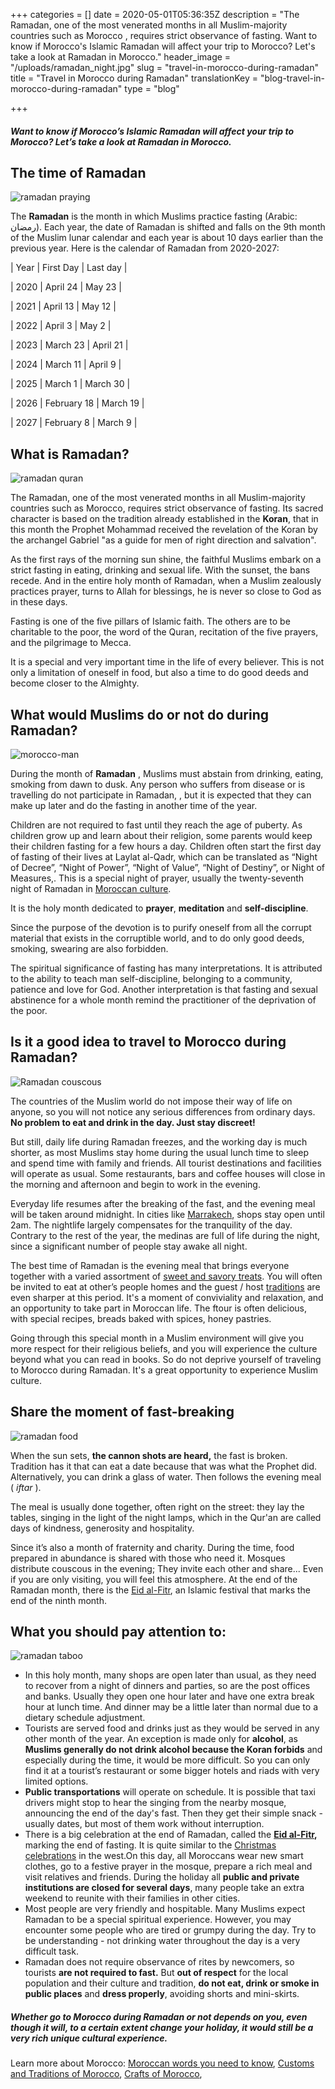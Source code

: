 +++
categories = []
date = 2020-05-01T05:36:35Z
description = "The Ramadan, one of the most venerated months in all Muslim-majority countries such as Morocco , requires strict observance of fasting. Want to know if Morocco's Islamic Ramadan will affect your trip to Morocco? Let's take a look at Ramadan in Morocco."
header_image = "/uploads/ramadan_night.jpg"
slug = "travel-in-morocco-during-ramadan"
title = "Travel in Morocco during Ramadan"
translationKey = "blog-travel-in-morocco-during-ramadan"
type = "blog"

+++
##### Want to know if Morocco’s Islamic Ramadan will affect your trip to Morocco? Let’s take a look at Ramadan in Morocco.

## **The time of Ramadan**

![ramadan praying](/uploads/ramadan_praying.jpg "ramadan praying")

The **Ramadan** is the month in which Muslims practice fasting (Arabic: رمضان). Each year, the date of Ramadan is shifted and falls on the 9th month of the Muslim lunar calendar and each year is about 10 days earlier than the previous year. Here is the calendar of Ramadan from 2020-2027:

| Year | First Day | Last day |

| 2020 | April 24 | May 23 |

| 2021 | April 13 | May 12 |

| 2022 | April 3 | May 2 |

| 2023 | March 23 | April 21 |

| 2024 | March 11 | April 9 |

| 2025 | March 1 | March 30 |

| 2026 | February 18 | March 19 |

| 2027 | February 8 | March 9 |

## **What is Ramadan?**

![ramadan quran](/uploads/ramadan_quran.jpg "ramadan quran")

The Ramadan, one of the most venerated months in all Muslim-majority countries such as Morocco, requires strict observance of fasting. Its sacred character is based on the tradition already established in the **Koran**, that in this month the Prophet Mohammad received the revelation of the Koran by the archangel Gabriel "as a guide for men of right direction and salvation".

As the first rays of the morning sun shine, the faithful Muslims embark on a strict fasting in eating, drinking and sexual life. With the sunset, the bans recede. And in the entire holy month of Ramadan, when a Muslim zealously practices prayer, turns to Allah for blessings, he is never so close to God as in these days.

Fasting is one of the five pillars of Islamic faith. The others are to be charitable to the poor, the word of the Quran, recitation of the five prayers, and the pilgrimage to Mecca.

It is a special and very important time in the life of every believer. This is not only a limitation of oneself in food, but also a time to do good deeds and become closer to the Almighty.

## **What would Muslims do or not do during Ramadan?**

![morocco-man](/uploads/ramadan_morocco-man.jpg "morocco-man")

During the month of **Ramadan** , Muslims must abstain from drinking, eating, smoking from dawn to dusk. Any person who suffers from disease or is travelling do not participate in Ramadan, , but it is expected that they can make up later and do the fasting in another time of the year.

Children are not required to fast until they reach the age of puberty. As children grow up and learn about their religion, some parents would keep their children fasting for a few hours a day. Children often start the first day of fasting of their lives at Laylat al-Qadr, which can be translated as “Night of Decree”, “Night of Power”, “Night of Value”, “Night of Destiny”, or Night of Measures,. This is a special night of prayer, usually the twenty-seventh night of Ramadan in [Moroccan culture](/en/blog/culture-of-morocco/ "Culture of Morocco").

It is the holy month dedicated to **prayer**, **meditation** and **self-discipline**.

Since the purpose of the devotion is to purify oneself from all the corrupt material that exists in the corruptible world, and to do only good deeds, smoking, swearing are also forbidden.

The spiritual significance of fasting has many interpretations. It is attributed to the ability to teach man self-discipline, belonging to a community, patience and love for God. Another interpretation is that fasting and sexual abstinence for a whole month remind the practitioner of the deprivation of the poor.

## **Is it a good idea to travel to Morocco during Ramadan?**

![Ramadan couscous](/uploads/Ramadan_couscous.jpg "Ramadan couscous")

The countries of the Muslim world do not impose their way of life on anyone, so you will not notice any serious differences from ordinary days. **No problem to eat and drink in the day. Just stay discreet!**

But still, daily life during Ramadan freezes, and the working day is much shorter, as most Muslims stay home during the usual lunch time to sleep and spend time with family and friends. All tourist destinations and facilities will operate as usual. Some restaurants, bars and coffee houses will close in the morning and afternoon and begin to work in the evening.

Everyday life resumes after the breaking of the fast, and the evening meal will be taken around midnight. In cities like [Marrakech](/en/destinations/nightlife-in-marrakech/ "Nightlife in Marrakech"), shops stay open until 2am. The nightlife largely compensates for the tranquility of the day. Contrary to the rest of the year, the medinas are full of life during the night, since a significant number of people stay awake all night.

The best time of Ramadan is the evening meal that brings everyone together with a varied assortment of [sweet and savory treats](/en/blog/typical-sweets-of-morocco/ "Typical sweets of Morocco"). You will often be invited to eat at other’s people homes and the guest / host [traditions](/en/blog/customs-and-traditions-of-morocco/ "Customs and Traditions of Morocco") are even sharper at this period. It's a moment of conviviality and relaxation, and an opportunity to take part in Moroccan life. The ftour is often delicious, with special recipes, breads baked with spices, honey pastries.

Going through this special month in a Muslim environment will give you more respect for their religious beliefs, and you will experience the culture beyond what you can read in books. So do not deprive yourself of traveling to Morocco during Ramadan. It's a great opportunity to experience Muslim culture.

## **Share the moment of fast-breaking**

![ramadan food](/uploads/ramadan_food1.jpg "ramadan food")

When the sun sets, **the cannon shots are heard,** the fast is broken. Tradition has it that can eat a date because that was what the Prophet did. Alternatively, you can drink a glass of water. Then follows the evening meal ( _iftar_ ).

The meal is usually done together, often right on the street: they lay the tables, singing in the light of the night lamps, which in the Qur'an are called days of kindness, generosity and hospitality.

Since it’s also a month of fraternity and charity. During the time, food prepared in abundance is shared with those who need it. Mosques distribute couscous in the evening; They invite each other and share... Even if you are only visiting, you will feel this atmosphere. At the end of the Ramadan month, there is the [Eid al-Fitr](/en/blog/eid-al-fitr/ "Eid al-Fitr"), an Islamic festival that marks the end of the ninth month.

## **What you should pay attention to:**

![ramadan taboo](/uploads/ramadan_taboo.jpg "ramadan taboo")

* In this holy month, many shops are open later than usual, as they need to recover from a night of dinners and parties, so are the post offices and banks. Usually they open one hour later and have one extra break hour at lunch time. And dinner may be a little later than normal due to a dietary schedule adjustment.
* Tourists are served food and drinks just as they would be served in any other month of the year. An exception is made only for **alcohol**, as **Muslims generally do not drink alcohol because the Koran forbids** and especially during the time, it would be more difficult. So you can only find it at a tourist’s restaurant or some bigger hotels and riads with very limited options.
* **Public transportations** will operate on schedule. It is possible that taxi drivers might stop to hear the singing from the nearby mosque, announcing the end of the day's fast. Then they get their simple snack - usually dates, but most of them work without interruption.
* There is a big celebration at the end of Ramadan, called the [**Eid al-Fitr**](/en/blog/eid-al-fitr/ "Eid al-Fitr")**,** marking the end of fasting. It is quite similar to the [Christmas celebrations](/en/blog/celebrating-christmas-in-morocco/ "Celebrating Christmas in Morocco ") in the west.On this day, all Moroccans wear new smart clothes, go to a festive prayer in the mosque, prepare a rich meal and visit relatives and friends. During the holiday all **public and private institutions are closed for several days**, many people take an extra weekend to reunite with their families in other cities.
* Most people are very friendly and hospitable. Many Muslims expect Ramadan to be a special spiritual experience. However, you may encounter some people who are tired or grumpy during the day. Try to be understanding - not drinking water throughout the day is a very difficult task.
* Ramadan does not require observance of rites by newcomers, so tourists **are not required to fast.** But **out of respect** for the local population and their culture and tradition, **do not eat, drink or smoke in public places** and **dress properly**, avoiding shorts and mini-skirts.

##### Whether go to Morocco during Ramadan or not depends on you, even though it will, to a certain extent change your holiday, it would still be a very rich unique cultural experience.

Learn more about Morocco: [Moroccan words you need to know](/en/blog/moroccan-words-you-need-to-know/ "Moroccan words you need to know"),  [Customs and Traditions of Morocco](/en/blog/customs-and-traditions-of-morocco/ "Customs and Traditions of Morocco"), [Crafts of Morocco](/en/blog/crafts-of-morocco/ "Crafts of Morocco"),
